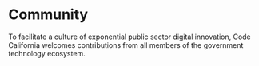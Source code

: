 # Community

To facilitate a culture of exponential public sector digital innovation, Code California welcomes contributions from all members of the government technology ecosystem.
